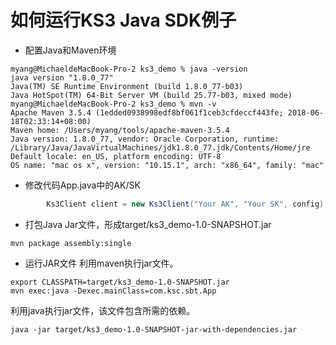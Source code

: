 # 如何运行KS3 Java SDK例子


* 配置Java和Maven环境
```
myang@MichaeldeMacBook-Pro-2 ks3_demo % java -version
java version "1.8.0_77"
Java(TM) SE Runtime Environment (build 1.8.0_77-b03)
Java HotSpot(TM) 64-Bit Server VM (build 25.77-b03, mixed mode)
myang@MichaeldeMacBook-Pro-2 ks3_demo % mvn -v
Apache Maven 3.5.4 (1edded0938998edf8bf061f1ceb3cfdeccf443fe; 2018-06-18T02:33:14+08:00)
Maven home: /Users/myang/tools/apache-maven-3.5.4
Java version: 1.8.0_77, vendor: Oracle Corporation, runtime: /Library/Java/JavaVirtualMachines/jdk1.8.0_77.jdk/Contents/Home/jre
Default locale: en_US, platform encoding: UTF-8
OS name: "mac os x", version: "10.15.1", arch: "x86_64", family: "mac"
```
* 修改代码App.java中的AK/SK
```java
        Ks3Client client = new Ks3Client("Your AK", "Your SK", config);
```
* 打包Java Jar文件，形成target/ks3_demo-1.0-SNAPSHOT.jar
```
mvn package assembly:single    
```
* 运行JAR文件
利用maven执行jar文件。
```
export CLASSPATH=target/ks3_demo-1.0-SNAPSHOT.jar
mvn exec:java -Dexec.mainClass=com.ksc.sbt.App
```
利用java执行jar文件，该文件包含所需的依赖。
```
java -jar target/ks3_demo-1.0-SNAPSHOT-jar-with-dependencies.jar
```



